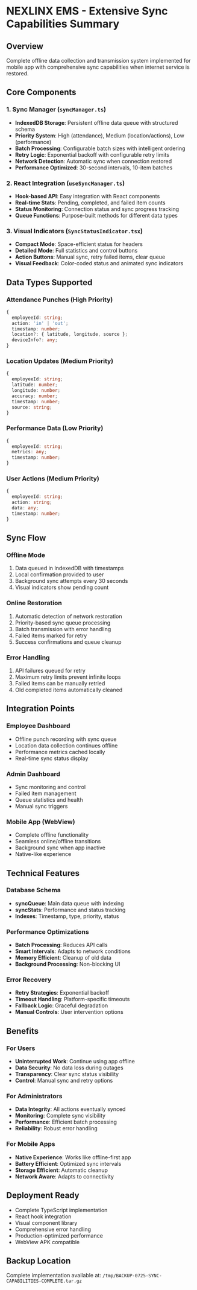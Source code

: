 # NEXLINX EMS - Extensive Sync Capabilities Summary

## Overview
Complete offline data collection and transmission system implemented for mobile app with comprehensive sync capabilities when internet service is restored.

## Core Components

### 1. Sync Manager (`syncManager.ts`)
- **IndexedDB Storage**: Persistent offline data queue with structured schema
- **Priority System**: High (attendance), Medium (location/actions), Low (performance)
- **Batch Processing**: Configurable batch sizes with intelligent ordering
- **Retry Logic**: Exponential backoff with configurable retry limits
- **Network Detection**: Automatic sync when connection restored
- **Performance Optimized**: 30-second intervals, 10-item batches

### 2. React Integration (`useSyncManager.ts`)
- **Hook-based API**: Easy integration with React components
- **Real-time Stats**: Pending, completed, and failed item counts
- **Status Monitoring**: Connection status and sync progress tracking
- **Queue Functions**: Purpose-built methods for different data types

### 3. Visual Indicators (`SyncStatusIndicator.tsx`)
- **Compact Mode**: Space-efficient status for headers
- **Detailed Mode**: Full statistics and control buttons
- **Action Buttons**: Manual sync, retry failed items, clear queue
- **Visual Feedback**: Color-coded status and animated sync indicators

## Data Types Supported

### Attendance Punches (High Priority)
```typescript
{
  employeeId: string;
  action: 'in' | 'out';
  timestamp: number;
  location?: { latitude, longitude, source };
  deviceInfo?: any;
}
```

### Location Updates (Medium Priority)
```typescript
{
  employeeId: string;
  latitude: number;
  longitude: number;
  accuracy: number;
  timestamp: number;
  source: string;
}
```

### Performance Data (Low Priority)
```typescript
{
  employeeId: string;
  metrics: any;
  timestamp: number;
}
```

### User Actions (Medium Priority)
```typescript
{
  employeeId: string;
  action: string;
  data: any;
  timestamp: number;
}
```

## Sync Flow

### Offline Mode
1. Data queued in IndexedDB with timestamps
2. Local confirmation provided to user
3. Background sync attempts every 30 seconds
4. Visual indicators show pending count

### Online Restoration
1. Automatic detection of network restoration
2. Priority-based sync queue processing
3. Batch transmission with error handling
4. Failed items marked for retry
5. Success confirmations and queue cleanup

### Error Handling
1. API failures queued for retry
2. Maximum retry limits prevent infinite loops
3. Failed items can be manually retried
4. Old completed items automatically cleaned

## Integration Points

### Employee Dashboard
- Offline punch recording with sync queue
- Location data collection continues offline
- Performance metrics cached locally
- Real-time sync status display

### Admin Dashboard
- Sync monitoring and control
- Failed item management
- Queue statistics and health
- Manual sync triggers

### Mobile App (WebView)
- Complete offline functionality
- Seamless online/offline transitions
- Background sync when app inactive
- Native-like experience

## Technical Features

### Database Schema
- **syncQueue**: Main data queue with indexing
- **syncStats**: Performance and status tracking
- **Indexes**: Timestamp, type, priority, status

### Performance Optimizations
- **Batch Processing**: Reduces API calls
- **Smart Intervals**: Adapts to network conditions
- **Memory Efficient**: Cleanup of old data
- **Background Processing**: Non-blocking UI

### Error Recovery
- **Retry Strategies**: Exponential backoff
- **Timeout Handling**: Platform-specific timeouts
- **Fallback Logic**: Graceful degradation
- **Manual Controls**: User intervention options

## Benefits

### For Users
- **Uninterrupted Work**: Continue using app offline
- **Data Security**: No data loss during outages
- **Transparency**: Clear sync status visibility
- **Control**: Manual sync and retry options

### For Administrators
- **Data Integrity**: All actions eventually synced
- **Monitoring**: Complete sync visibility
- **Performance**: Efficient batch processing
- **Reliability**: Robust error handling

### For Mobile Apps
- **Native Experience**: Works like offline-first app
- **Battery Efficient**: Optimized sync intervals
- **Storage Efficient**: Automatic cleanup
- **Network Aware**: Adapts to connectivity

## Deployment Ready
- Complete TypeScript implementation
- React hook integration
- Visual component library
- Comprehensive error handling
- Production-optimized performance
- WebView APK compatible

## Backup Location
Complete implementation available at:
`/tmp/BACKUP-0725-SYNC-CAPABILITIES-COMPLETE.tar.gz`